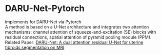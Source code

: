 # DARU-Net-Pytorch
implements for DARU-Net via Pytorch  
A method is based on a U-Net architecture and integrates two attention mechanisms: channel attention of squeeze-and-excitation (SE) blocks with residual connections, spatial attention of pyramid pooling module (PPM).  
Related Paper: [DARU-Net: A dual attention residual U-Net for uterine fibroids segmentation on MRI](https://doi.org/10.1002/acm2.13937)
